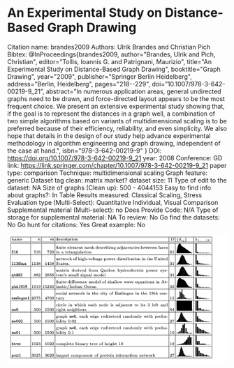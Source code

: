 # An Experimental Study on Distance-Based Graph Drawing

Citation name: brandes2009
Authors: Ulrik Brandes and Christian Pich
Bibtex: @InProceedings{brandes2009,
author="Brandes, Ulrik
and Pich, Christian",
editor="Tollis, Ioannis G.
and Patrignani, Maurizio",
title="An Experimental Study on Distance-Based Graph Drawing",
booktitle="Graph Drawing",
year="2009",
publisher="Springer Berlin Heidelberg",
address="Berlin, Heidelberg",
pages="218--229",
doi=”10.1007/978-3-642-00219-9_21”,
abstract="In numerous application areas, general undirected graphs need to be drawn, and force-directed layout appears to be the most frequent choice. We present an extensive experimental study showing that, if the goal is to represent the distances in a graph well, a combination of two simple algorithms based on variants of multidimensional scaling is to be preferred because of their efficiency, reliability, and even simplicity. We also hope that details in the design of our study help advance experimental methodology in algorithm engineering and graph drawing, independent of the case at hand.",
isbn="978-3-642-00219-9"
}
DOI: https://doi.org/10.1007/978-3-642-00219-9_21
year: 2008
Conference: GD
link: https://link.springer.com/chapter/10.1007/978-3-642-00219-9_21
paper type: comparison
Technique: multidimensional scaling
Graph feature: generic
Dataset tag clean: matrix market?
dataset size: 11
Type of edit to the dataset: NA
Size of graphs (Clean up): 500 - 4044153
Easy to find info about graphs?: In Table
Results measured: Classical Scaling, Stress
Evaluation type (Multi-Select): Quantitative Individual, Visual Comparison
Supplemental material (Multi-select): no
Does Provide Code: N/A
Type of storage for supplemental material: NA
To review: No
Go find the datasets: No
Go hunt for citations: Yes
Great example: No

![Untitled](An%20Experimental%20Study%20on%20Distance-Based%20Graph%20Draw%20637e1d69c83b4379a5f8b588e007ca73/Untitled.png)
